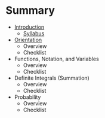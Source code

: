 # Summary

* [Introduction](README.md)
   * [Syllabus](syllabus.md)
* [Orientation](chapter1.md)
   * Overview
   * Checklist
* Functions, Notation, and Variables
   * Overview
   * Checklist
* Definite Integrals (Summation)
   * Overview
   * Checklist
* Probability
   * Overview
   * Checklist

